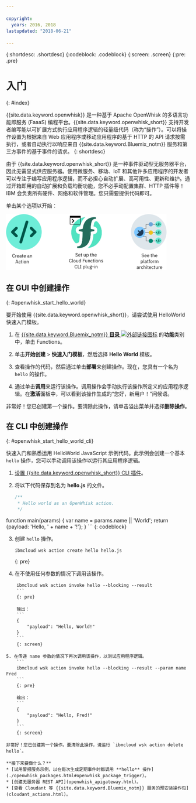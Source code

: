 ```yaml
---

copyright:
  years: 2016, 2018
lastupdated: "2018-06-21"

---
```


{:shortdesc: .shortdesc}
{:codeblock: .codeblock}
{:screen: .screen}
{:pre: .pre}

# 入门
{: #index}

{{site.data.keyword.openwhisk}} 是一种基于 Apache OpenWhisk 的多语言功能即服务 (FaaaS) 编程平台。{{site.data.keyword.openwhisk_short}} 支持开发者编写能以可扩展方式执行应用程序逻辑的轻量级代码（称为“操作”）。可以将操作设置为根据来自 Web 应用程序或移动应用程序的基于 HTTP 的 API 请求按需执行，或者自动执行以响应来自 {{site.data.keyword.Bluemix_notm}} 服务和第三方事件的基于事件的请求。
{: shortdesc}

由于 {{site.data.keyword.openwhisk_short}} 是一种事件驱动型无服务器平台，因此无需显式供应服务器。使用微服务、移动、IoT 和其他许多应用程序的开发者可以专注于编写应用程序逻辑，而不必担心自动扩展、高可用性、更新和维护。通过开箱即用的自动扩展和负载均衡功能，您不必手动配置集群、HTTP 插件等！IBM 会负责所有硬件、网络和软件管理。您只需要提供代码即可。

单击某个选项以开始：

<img usemap="#home_map" border="0" class="image" id="image_ztx_crb_f1b" src="images/imagemap.png" width="440" alt="单击某个图标以迅速开始使用 {{site.data.keyword.openswhisk_short}}。" style="width:440px;" />
<map name="home_map" id="home_map">
<area href="#openwhisk_start_hello_world" alt="创建操作" title="创建操作" shape="rect" coords="-7, -8, 108, 211" />
<area href="bluemix_cli.html" alt="设置 {{site.data.keyword.openwhisk_short}} CLI 插件" title="设置 {{site.data.keyword.openwhisk_short}} CLI 插件" shape="rect" coords="155, -1, 289, 210" />
<area href="openwhisk_about.html" alt="查看平台体系结构" title="查看平台体系结构" shape="rect" coords="326, -10, 448, 218" />
</map>


## 在 GUI 中创建操作
{: #openwhisk_start_hello_world}

要开始使用 {{site.data.keyword.openwhisk_short}}，请尝试使用 HelloWorld 快速入门模板。

1.  在 [{{site.data.keyword.Bluemix_notm}} **目录** ![外部链接图标](../icons/launch-glyph.svg "外部链接图标")](https://console.bluemix.net/catalog/?category=whisk) 的**功能**类别中，单击 Functions。

2. 单击**开始创建** > **快速入门模板**，然后选择 **Hello World** 模板。

5. 查看操作的代码，然后通过单击**部署**来创建操作。现在，您具有一个名为 `hello` 的操作。

6. 通过单击**调用**来运行该操作。调用操作会手动执行该操作所定义的应用程序逻辑。在**激活**面板中，可以看到该操作生成的“您好，新用户！”问候语。

非常好！您已创建第一个操作。要清除此操作，请单击溢出菜单并选择**删除操作**。

## 在 CLI 中创建操作
{: #openwhisk_start_hello_world_cli}

快速入门和熟悉运用 HelloWorld JavaScript 示例代码。此示例会创建一个基本 `hello` 操作，您可以手动调用该操作以运行其应用程序逻辑。

1. [设置 {{site.data.keyword.openwhisk_short}} CLI 插件](bluemix_cli.html)。

2. 将以下代码保存到名为 **hello.js** 的文件。

    ```javascript
    /**
     * Hello world as an OpenWhisk action.
     */
function main(params) {
    var name = params.name || 'World';
    return {payload:  'Hello, ' + name + '!'};
    }
    ```
    {: codeblock}

3. 创建 `hello` 操作。
    ```
    ibmcloud wsk action create hello hello.js
    ```
    {: pre}

4. 在不使用任何参数的情况下调用该操作。
```
    ibmcloud wsk action invoke hello --blocking --result
    ```
    {: pre}  

    输出：
    ```
    {
        "payload": "Hello, World!"
    }
    ```
    {: screen}

5. 在传递 name 参数的情况下再次调用该操作，以测试应用程序逻辑。
    ```
    ibmcloud wsk action invoke hello --blocking --result --param name Fred
    ```
    {: pre}  

    输出：
    ```
    {
        "payload": "Hello, Fred!"
    }
    ```
    {: screen}

非常好！您已创建第一个操作。要清除此操作，请运行 `ibmcloud wsk action delete hello`。

**接下来要做什么？**
* [试用警报服务示例，以在每次生成定期事件时都调用 **hello** 操作](./openwhisk_packages.html#openwhisk_package_trigger)。
* [创建无服务器 REST API](openwhisk_apigateway.html)。
* [查看 Cloudant 等 {{site.data.keyword.Bluemix_notm}} 服务的预安装操作包](cloudant_actions.html)。
